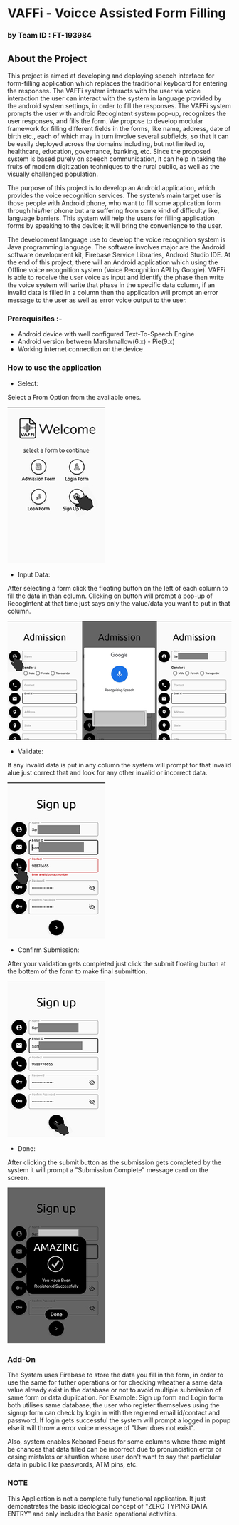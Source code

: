 # VAFFi - Voicce Assisted Form Filling
### by Team ID : FT-193984

## About the Project
This project is aimed at developing and deploying speech interface for form-filling application which replaces the traditional keyboard for entering the responses. The VAFFi system interacts with the user via voice interaction the user can interact with the system in  language provided by the android system settings, in order to fill the responses. The VAFFi system prompts the user with android RecogIntent system pop-up, recognizes the user responses, and fills the form. We propose to develop modular framework for filling different fields in the forms, like name, address, date of birth etc., each of which may in turn involve several subfields, so that it can be easily deployed across the domains including, but not limited to, healthcare, education, governance, banking, etc. Since the proposed system is based purely on speech communication, it can help in taking the fruits of modern digitization techniques to the rural public, as well as the visually challenged population.

The purpose of this project is to develop an Android application, which provides the voice recognition services. The system’s main target user is those people with Android phone, who want to fill some application form through his/her phone but are suffering from some kind of difficulty like, language barriers. This system will help the users for filling application forms by speaking to the device; it will bring the convenience to the user.

The development language use to develop the voice recognition system is Java programming language. The software involves major are the Android software development kit, Firebase Service Libraries,  Android Studio IDE. At the end of this project, there will an Android application which using the Offline voice recognition system (Voice Recognition API by Google). VAFFi is able to receive the user voice as input and identify the phase then write the voice system will write that phase in the specific data column, if an invalid data is filled in a column then the application will prompt an error message to the user as well as error voice output to the user.

### Prerequisites :-

* Android device with well configured Text-To-Speech Engine
* Android  version between Marshmallow(6.x) - Pie(9.x)
* Working internet connection on the device

### How to use the application

* Select:

Select a From Option from the available ones.

![Algorithm schema](./images/select.jpg)

* Input Data:

After selecting a form click the floating button on the left of each column to fill the data in than column. Clicking on button will prompt a pop-up of RecogIntent at that time just says only the value/data you want to put in that column.

![Algorithm schema](./images/input.jpg)

* Validate:

If any invalid data is put in any column the system will prompt for that invalid alue just correct that and look for any other invalid or incorrect data.

![Algorithm schema](./images/validate.jpg)

* Confirm Submission:

After your validation gets completed just click the submit floating button at the bottem of the form to make final submittion.

![Algorithm schema](./images/confirm.jpg)

* Done:

After clicking the submit button as the submission gets completed by the system it will prompt a "Submission Complete" message card on the screen.

![Algorithm schema](./images/done.jpg)

### Add-On

The System uses Firebase to store the data you fill in the form, in order to use the same for futher operations or for checking wheather a same data value already exist in the database or not to avoid multiple submission of same form or data duplication. For Example: Sign up form and Login form both utilises same database, the user who register themselves using the signup form can check by login in with the regiered email id/contact and password. If login gets successful the system will prompt a logged in popup else it will throw a error voice message of "User does not exist".

Also, system enables Keboard Focus for some columns where there might be chances that data filled can be incorrect due to pronunciation error or casing mistakes or situation where user don't want to say that particlular data in public like passwords, ATM pins, etc.

### NOTE

This Application is not a complete fully functional application. It just demonstrates the basic ideological concept of "ZERO TYPING DATA ENTRY" and only includes the basic operational activities. 
